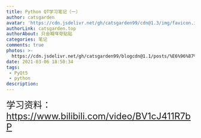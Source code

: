 ```yaml
---
title: Python QT学习笔记（一）
author: catsgarden
avatar: 'https://cdn.jsdelivr.net/gh/catsgarden99/cdn@1.3/img/favicon.ico'
authorLink: catsgarden.top
authorAbout: 只会喊咩夸贴贴
categories: 笔记
comments: true
photos: >-
  https://cdn.jsdelivr.net/gh/catsgarden99/blogcdn@1.1/posts/%E6%96%87%E7%AB%A0%E9%BB%98%E8%AE%A4.jpg
date: 2021-03-06 18:50:34
tags:
 - PyQt5
 - python
description:
---
```


<font size= 5>学习资料：https://www.bilibili.com/video/BV1cJ411R7bP</font>

# 

